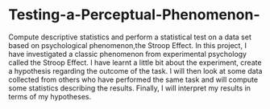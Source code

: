 # Testing-a-Perceptual-Phenomenon-
Compute descriptive statistics and perform a statistical test on a data set based on psychological phenomenon,the Stroop Effect.
In this project, I  have investigated a classic phenomenon from experimental psychology called the Stroop Effect. I  have learnt a little bit about the experiment, create a hypothesis regarding the outcome of the task. I will then look at some data collected from others who have performed the same task and will compute some statistics describing the results. Finally, I will interpret my results in terms of my hypotheses.
